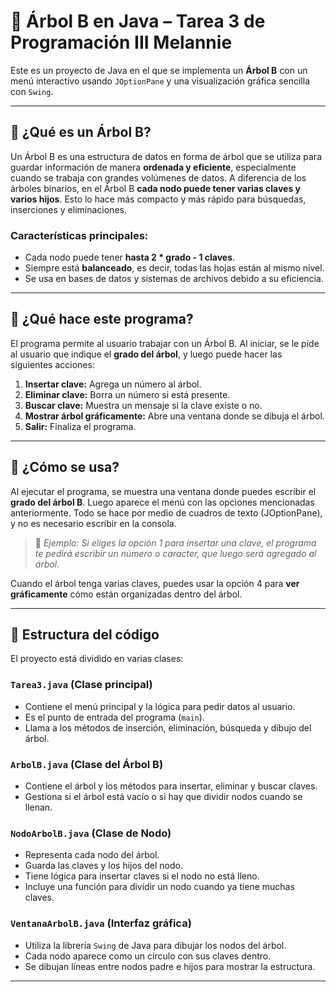 # 🌳 Árbol B en Java – Tarea 3 de Programación III Melannie

Este es un proyecto de Java en el que se implementa un **Árbol B** con un menú interactivo usando `JOptionPane` y una visualización gráfica sencilla con `Swing`. 

---

## 📌 ¿Qué es un Árbol B?

Un Árbol B es una estructura de datos en forma de árbol que se utiliza para guardar información de manera **ordenada y eficiente**, especialmente cuando se trabaja con grandes volúmenes de datos. A diferencia de los árboles binarios, en el Árbol B **cada nodo puede tener varias claves y varios hijos**. Esto lo hace más compacto y más rápido para búsquedas, inserciones y eliminaciones.

### Características principales:
- Cada nodo puede tener **hasta 2 * grado - 1 claves**.
- Siempre está **balanceado**, es decir, todas las hojas están al mismo nivel.
- Se usa en bases de datos y sistemas de archivos debido a su eficiencia.

---

## 🎯 ¿Qué hace este programa?

El programa permite al usuario trabajar con un Árbol B. Al iniciar, se le pide al usuario que indique el **grado del árbol**, y luego puede hacer las siguientes acciones:

1. **Insertar clave:** Agrega un número al árbol.
2. **Eliminar clave:** Borra un número si está presente.
3. **Buscar clave:** Muestra un mensaje si la clave existe o no.
4. **Mostrar árbol gráficamente:** Abre una ventana donde se dibuja el árbol.
0. **Salir:** Finaliza el programa.

---

## 🔧 ¿Cómo se usa?

Al ejecutar el programa, se muestra una ventana donde puedes escribir el **grado del árbol B**. Luego aparece el menú con las opciones mencionadas anteriormente. Todo se hace por medio de cuadros de texto (JOptionPane), y no es necesario escribir en la consola.

> 📌 *Ejemplo: Si eliges la opción 1 para insertar una clave, el programa te pedirá escribir un número o caracter, que luego será agregado al árbol.*

Cuando el árbol tenga varias claves, puedes usar la opción 4 para **ver gráficamente** cómo están organizadas dentro del árbol.

---

## 🧩 Estructura del código

El proyecto está dividido en varias clases:

### `Tarea3.java` (Clase principal)
- Contiene el menú principal y la lógica para pedir datos al usuario.
- Es el punto de entrada del programa (`main`).
- Llama a los métodos de inserción, eliminación, búsqueda y dibujo del árbol.

### `ArbolB.java` (Clase del Árbol B)
- Contiene el árbol y los métodos para insertar, eliminar y buscar claves.
- Gestiona si el árbol está vacío o si hay que dividir nodos cuando se llenan.

### `NodoArbolB.java` (Clase de Nodo)
- Representa cada nodo del árbol.
- Guarda las claves y los hijos del nodo.
- Tiene lógica para insertar claves si el nodo no está lleno.
- Incluye una función para dividir un nodo cuando ya tiene muchas claves.

### `VentanaArbolB.java` (Interfaz gráfica)
- Utiliza la librería `Swing` de Java para dibujar los nodos del árbol.
- Cada nodo aparece como un círculo con sus claves dentro.
- Se dibujan líneas entre nodos padre e hijos para mostrar la estructura.

---



